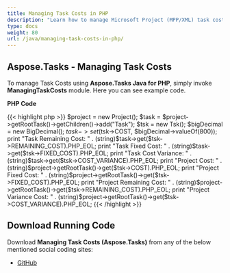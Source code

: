 ```yaml
---
title: Managing Task Costs in PHP
description: "Learn how to manage Microsoft Project (MPP/XML) task costs using Aspose.Tasks Java for PHP."
type: docs
weight: 80
url: /java/managing-task-costs-in-php/
---
```


## **Aspose.Tasks - Managing Task Costs**
To manage Task Costs using **Aspose.Tasks Java for PHP**, simply invoke **ManagingTaskCosts** module. Here you can see example code.

**PHP Code**

{{< highlight php >}}
$project = new Project();
$task = $project->getRootTask()->getChildren()->add("Task");
$tsk = new Tsk();
$bigDecimal = new BigDecimal();
$task->set($tsk->COST, $bigDecimal->valueOf(800));
print "Task Remaining Cost: " . (string)$task->get($tsk->REMAINING_COST).PHP_EOL;
print "Task Fixed Cost: " . (string)$task->get($tsk->FIXED_COST).PHP_EOL;
print "Task Cost Variance: " . (string)$task->get($tsk->COST_VARIANCE).PHP_EOL;
print "Project Cost: " . (string)$project->getRootTask()->get($tsk->COST).PHP_EOL;
print "Project Fixed Cost: " . (string)$project->getRootTask()->get($tsk->FIXED_COST).PHP_EOL;
print "Project Remaining Cost: " . (string)$project->getRootTask()->get($tsk->REMAINING_COST).PHP_EOL;
print "Project Variance Cost: " . (string)$project->getRootTask()->get($tsk->COST_VARIANCE).PHP_EOL;
{{< /highlight >}}

## **Download Running Code**
Download **Managing Task Costs (Aspose.Tasks)** from any of the below mentioned social coding sites:

- [GitHub](https://github.com/aspose-tasks/Aspose.Tasks-for-Java/blob/master/Plugins/Aspose_Tasks_Java_for_PHP/src/aspose/tasks/WorkingWithTasks/ManagingTaskCosts.php)
